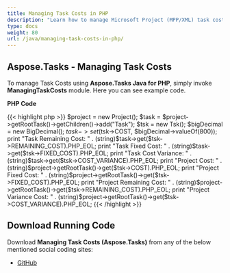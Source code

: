 ```yaml
---
title: Managing Task Costs in PHP
description: "Learn how to manage Microsoft Project (MPP/XML) task costs using Aspose.Tasks Java for PHP."
type: docs
weight: 80
url: /java/managing-task-costs-in-php/
---
```


## **Aspose.Tasks - Managing Task Costs**
To manage Task Costs using **Aspose.Tasks Java for PHP**, simply invoke **ManagingTaskCosts** module. Here you can see example code.

**PHP Code**

{{< highlight php >}}
$project = new Project();
$task = $project->getRootTask()->getChildren()->add("Task");
$tsk = new Tsk();
$bigDecimal = new BigDecimal();
$task->set($tsk->COST, $bigDecimal->valueOf(800));
print "Task Remaining Cost: " . (string)$task->get($tsk->REMAINING_COST).PHP_EOL;
print "Task Fixed Cost: " . (string)$task->get($tsk->FIXED_COST).PHP_EOL;
print "Task Cost Variance: " . (string)$task->get($tsk->COST_VARIANCE).PHP_EOL;
print "Project Cost: " . (string)$project->getRootTask()->get($tsk->COST).PHP_EOL;
print "Project Fixed Cost: " . (string)$project->getRootTask()->get($tsk->FIXED_COST).PHP_EOL;
print "Project Remaining Cost: " . (string)$project->getRootTask()->get($tsk->REMAINING_COST).PHP_EOL;
print "Project Variance Cost: " . (string)$project->getRootTask()->get($tsk->COST_VARIANCE).PHP_EOL;
{{< /highlight >}}

## **Download Running Code**
Download **Managing Task Costs (Aspose.Tasks)** from any of the below mentioned social coding sites:

- [GitHub](https://github.com/aspose-tasks/Aspose.Tasks-for-Java/blob/master/Plugins/Aspose_Tasks_Java_for_PHP/src/aspose/tasks/WorkingWithTasks/ManagingTaskCosts.php)
